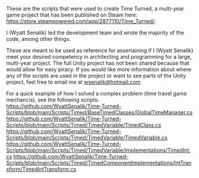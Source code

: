 These are the scripts that were used to create Time Turned, a multi-year game project that has been published on Steam here: https://store.steampowered.com/app/2877110/Time_Turned/.

I (Wyatt Senalik) led the development team and wrote the majority of the code, among other things.

These are meant to be used as reference for assertaining if I (Wyatt Senalik) meet your desired competency in architecting and programming for a large, multi-year project.
The full Unity project has not been shared because that would allow for easy piracy. If you would like more information about where any of the scripts are used in the project or want to see parts of the Unity project, feel free to email me at wsenalik@hotmail.com

For a quick example of how I solved a complex problem (time travel game mechancis), see the following scripts:
https://github.com/WyattSenalik/Time-Turned-Scripts/blob/main/Scripts/Timed/BaseTimedClasses/GlobalTimeManager.cs
https://github.com/WyattSenalik/Time-Turned-Scripts/blob/main/Scripts/Timed/TimedVariable/TimedClass.cs
https://github.com/WyattSenalik/Time-Turned-Scripts/blob/main/Scripts/Timed/TimedVariable/TimedVariable.cs
https://github.com/WyattSenalik/Time-Turned-Scripts/blob/main/Scripts/Timed/TimedVariable/Implementations/TimedInt.cs
https://github.com/WyattSenalik/Time-Turned-Scripts/blob/main/Scripts/Timed/TimedComponentImplementations/IntTransform/TimedIntTransform.cs
